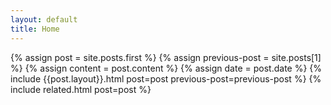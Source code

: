 ```yaml
---
layout: default
title: Home
---
```


<div class="blog-index">
  {% assign post = site.posts.first %}
  {% assign previous-post = site.posts[1] %}
  {% assign content = post.content %}
  {% assign date = post.date %}
  {% include {{post.layout}}.html post=post previous-post=previous-post %}
  {% include related.html post=post %}
</div>
